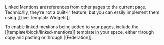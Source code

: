 Linked Mentions are references from other pages to the current page. Technically, they’re not a built-in feature, but you can easily implement them using [[Live Template Widgets]].

To enable linked mentions being added to your pages, include the [[template/block/linked-mentions]] template in your space, either through copy and pasting or through [[Federation]].
